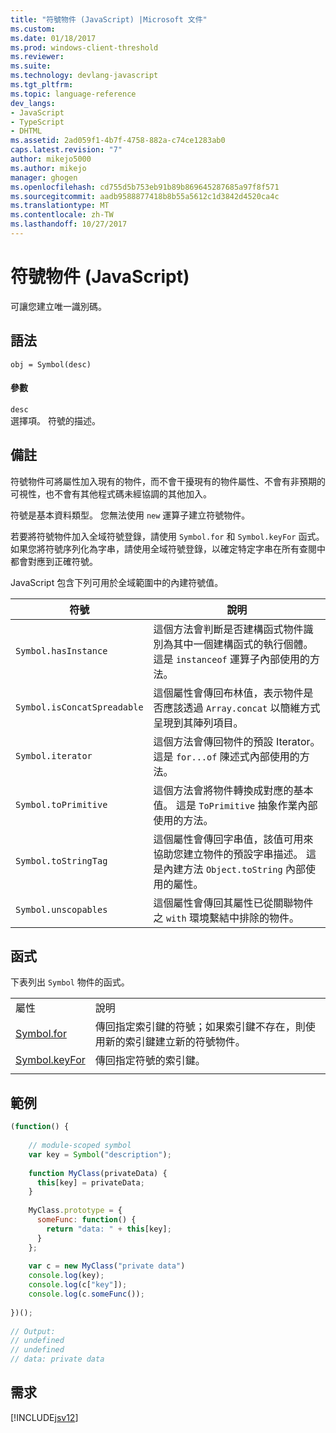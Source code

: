 ```yaml
---
title: "符號物件 (JavaScript) |Microsoft 文件"
ms.custom: 
ms.date: 01/18/2017
ms.prod: windows-client-threshold
ms.reviewer: 
ms.suite: 
ms.technology: devlang-javascript
ms.tgt_pltfrm: 
ms.topic: language-reference
dev_langs:
- JavaScript
- TypeScript
- DHTML
ms.assetid: 2ad059f1-4b7f-4758-882a-c74ce1283ab0
caps.latest.revision: "7"
author: mikejo5000
ms.author: mikejo
manager: ghogen
ms.openlocfilehash: cd755d5b753eb91b89b869645287685a97f8f571
ms.sourcegitcommit: aadb9588877418b8b55a5612c1d3842d4520ca4c
ms.translationtype: MT
ms.contentlocale: zh-TW
ms.lasthandoff: 10/27/2017
---
```

# <a name="symbol-object-javascript"></a>符號物件 (JavaScript)
可讓您建立唯一識別碼。  
  
## <a name="syntax"></a>語法  
  
```  
obj = Symbol(desc)  
```  
  
#### <a name="parameters"></a>參數  
 `desc`  
 選擇項。 符號的描述。  
  
## <a name="remarks"></a>備註  
 符號物件可將屬性加入現有的物件，而不會干擾現有的物件屬性、不會有非預期的可視性，也不會有其他程式碼未經協調的其他加入。  
  
 符號是基本資料類型。 您無法使用 `new` 運算子建立符號物件。  
  
 若要將符號物件加入全域符號登錄，請使用 `Symbol.for` 和 `Symbol.keyFor` 函式。 如果您將符號序列化為字串，請使用全域符號登錄，以確定特定字串在所有查閱中都會對應到正確符號。  
  
 JavaScript 包含下列可用於全域範圍中的內建符號值。  
  
|符號|說明|  
|------------|-----------------|  
|`Symbol.hasInstance`|這個方法會判斷是否建構函式物件識別為其中一個建構函式的執行個體。 這是 `instanceof` 運算子內部使用的方法。|  
|`Symbol.isConcatSpreadable`|這個屬性會傳回布林值，表示物件是否應該透過 `Array.concat` 以簡維方式呈現到其陣列項目。|  
|`Symbol.iterator`|這個方法會傳回物件的預設 Iterator。 這是 `for...of` 陳述式內部使用的方法。|  
|`Symbol.toPrimitive`|這個方法會將物件轉換成對應的基本值。 這是 `ToPrimitive` 抽象作業內部使用的方法。|  
|`Symbol.toStringTag`|這個屬性會傳回字串值，該值可用來協助您建立物件的預設字串描述。 這是內建方法 `Object.toString` 內部使用的屬性。|  
|`Symbol.unscopables`|這個屬性會傳回其屬性已從關聯物件之 `with` 環境繫結中排除的物件。|  
  
## <a name="functions"></a>函式  
 下表列出 `Symbol` 物件的函式。  
  
|||  
|-|-|  
|屬性|說明|  
|[Symbol.for](../../javascript/reference/symbol-for-function-javascript.md)|傳回指定索引鍵的符號；如果索引鍵不存在，則使用新的索引鍵建立新的符號物件。|  
|[Symbol.keyFor](../../javascript/reference/symbol-keyfor-function-javascript.md)|傳回指定符號的索引鍵。|  
|||  
  
## <a name="example"></a>範例  
  
```JavaScript  
(function() {  
  
    // module-scoped symbol  
    var key = Symbol("description");  
  
    function MyClass(privateData) {  
      this[key] = privateData;  
    }  
  
    MyClass.prototype = {  
      someFunc: function() {  
        return "data: " + this[key];  
      }  
    };  
  
    var c = new MyClass("private data")  
    console.log(key);  
    console.log(c["key"]);  
    console.log(c.someFunc());  
  
})();  
  
// Output:  
// undefined  
// undefined  
// data: private data  
```  
  
## <a name="requirements"></a>需求  
 [!INCLUDE[jsv12](../../javascript/reference/includes/jsv12-md.md)]